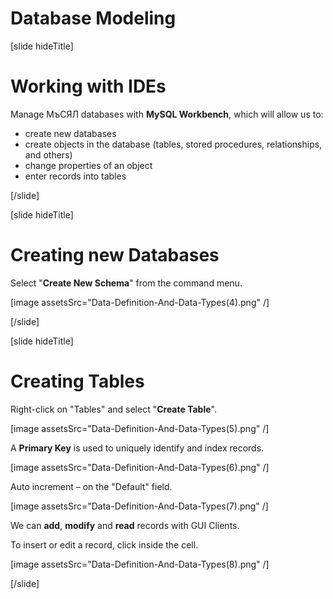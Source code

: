 # Database Modeling

[slide hideTitle]

# Working with IDEs

Мanage МъСЯЛ databases with **MySQL Workbench**, which will allow us to:

- create new databases
- create objects in the database (tables, stored procedures, relationships, and others)
- change properties of an object
- enter records into tables

[/slide]

[slide hideTitle]

# Creating new Databases

Select "**Create New Schema**" from the command menu.

[image assetsSrc="Data-Definition-And-Data-Types(4).png" /]

[/slide]

[slide hideTitle]

# Creating Tables

Right-click on "Tables" and select "**Create Table**".

[image assetsSrc="Data-Definition-And-Data-Types(5).png" /]

A **Primary Key** is used to uniquely identify and index records.

[image assetsSrc="Data-Definition-And-Data-Types(6).png" /]

Auto increment – on the "Default" field.

[image assetsSrc="Data-Definition-And-Data-Types(7).png" /]

We can **add**, **modify** and **read** records with GUI Clients.

To insert or edit a record, click inside the cell.

[image assetsSrc="Data-Definition-And-Data-Types(8).png" /]

[/slide]
